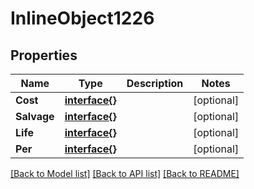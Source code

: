 # InlineObject1226

## Properties

Name | Type | Description | Notes
------------ | ------------- | ------------- | -------------
**Cost** | [**interface{}**](.md) |  | [optional] 
**Salvage** | [**interface{}**](.md) |  | [optional] 
**Life** | [**interface{}**](.md) |  | [optional] 
**Per** | [**interface{}**](.md) |  | [optional] 

[[Back to Model list]](../README.md#documentation-for-models) [[Back to API list]](../README.md#documentation-for-api-endpoints) [[Back to README]](../README.md)


